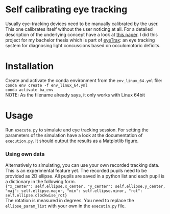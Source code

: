 # **Self calibrating eye tracking**
Usually eye-tracking devices need to be manually calibrated by the user. This one
calibrates itself without the user noticing at all. For a detailed description of 
the underlying concept have a look at 
[this paper](http://2013.petmei.org/wp-content/uploads/2013/09/petmei2013_session2_3.pdf).
I did this project for my bachelor thesis which is part of 
[eyeTrax](https://www.eyetrax.de/):
an eye tracking system for diagnosing light concussions based on occulomotoric deficits. 

# Installation

Create and activate the conda environment from the `env_linux_64.yml` file: <br>
`conda env create -f env_linux_64.yml` <br>
`conda activate ba_env` <br>
NOTE: As the filename already says, it only works with Linux 64bit

# Usage
Run `execute.py` to simulate and eye tracking session. For setting the parameters of the
simulation have a look at the documentation of `execution.py`.
It should output the results as a Matplotlib figure. 
### Using own data
Alternatively to simulating, you can use your own recorded tracking data. This is an
experimental feature yet. The recorded pupils need to be provided as 2D ellipse.
All pupils are saved in a python list and each pupil is a dictionary in the following
form. <br>
`{"x_center": self.ellipse.x_center,
                "y_center": self.ellipse.y_center,
                "maj": self.ellipse.major,
                "min": self.ellipse.minor,
"rot": self.ellipse.clockwise_rot}` <br>
The rotation is measured in degrees. You need to replace the `ellipse_param_list` with
your own in the `executin.py` file.
